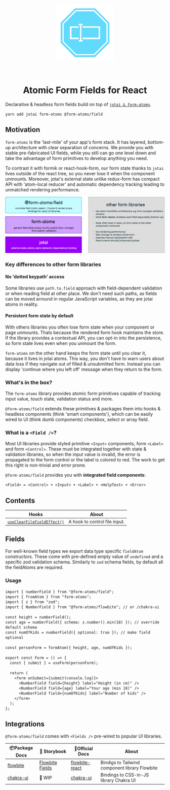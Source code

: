 <div align="center">
  <img width="180" style="margin: 32px" src="./form-atoms-field.svg">
  <h1>Atomic Form Fields for React</h1>
</div>

Declarative & headless form fields build on top of [`jotai & form-atoms`](https://github.com/jaredLunde/form-atoms).

```
yarn add jotai form-atoms @form-atoms/field
```

## Motivation

`form-atoms` is the 'last-mile' of your app's form stack. It has layered, bottom-up architecture with clear separation of concerns.
We provide you with stable pre-fabricated UI fields, while you still can go one level down and take the advantage of form primitives to develop anything you need.

To contrast it with formik or react-hook-form, our form state thanks to `jotai` lives outside of the react tree, so you never lose it when the component unmounts.
Moreover, jotai's external state unlike redux-form has compact API with 'atom-local reducer' and automatic dependency tracking leading to unmatched rendering performance.

![architecture](./architecture.png)

### Key differences to other form libraries

#### No 'dotted keypath' access

Some libraries use `path.to.field` approach with field-dependent validation or when reading field at other place. We don't need such paths, as fields can be moved arround in regular JavaScript variables, as they are jotai atoms in reality.

#### Persistent form state by default

With others libraries you often lose form state when your component or page unmounts. Thats because the rendered form hook maintains the store. If the library provides a contextual API, you can opt-in into the persistence, so form state lives even when you unmount the form.

`form-atoms` on the other hand keeps the form state until you clear it, because it lives in jotai atoms. This way, you don't have to warn users about data loss if they navigate out of filled & unsubmitted form. Instead you can display 'continue where you left off' message when they return to the form.

### What's in the box?

The `form-atoms` library provides atomic form primitives capable of tracking input value, touch state, validation status and more.

`@form-atoms/field` extends these primitives & packages them into hooks & headless components (think 'smart components'), which can be easily wired to UI (think dumb components) checkbox, select or array field.

### What is a `<Field />`?

Most UI libraries provide styled primitive `<Input>` components, form `<Label>` and form `<Control>`. These must be integrated together with state & validation libraries, so when the input value is invalid, the error is propagated to the form control or the label is colored to red. The work to get this right is non-trivial and error prone.

`@form-atoms/field` provides you with **integrated field components**:

```
<Field> = <Control> + <Input> + <Label> + <HelpText> + <Error>
```

## Contents

| Hooks                                                   | About                         |
| ------------------------------------------------------- | ----------------------------- |
| [`useClearFileFieldEffect()`](#useclearfilefieldeffect) | A hook to control file input. |

## Fields

For well-known field types we export data type specific `fieldAtom` constructors. These come with
pre-defined empty value of `undefined` and a specific zod validation schema.
Similarly to `zod` schema fields, by default all the fieldAtoms are required.

### Usage

```tsx
import { numberField } from "@form-atoms/field";
import { fromAtom } from "form-atoms";
import { z } from "zod";
import { NumberField } from "@form-atoms/flowbite"; // or /chakra-ui

const height = numberField();
const age = numberField({ schema: z.number().min(18) }); // override default schema
const numOfKids = numberField({ optional: true }); // make field optional

const personForm = formAtom({ height, age, numOfKids });

export const Form = () => {
  const { submit } = useForm(personForm);

  return (
    <form onSubmit={submit(console.log)}>
      <NumberField field={height} label="Height (in cm)" />
      <NumberField field={age} label="Your age (min 18)" />
      <NumberField field={numOfKids} label="Number of kids" />
    </form>
  );
};
```

## Integrations

`@form-atoms/field` comes with `<Fields />` pre-wired to popular UI libraries.

| 📦Package Docs                                                    | 🎨 Storybook                                             | 📃Official Docs                                                 | About                                          |
| ----------------------------------------------------------------- | -------------------------------------------------------- | --------------------------------------------------------------- | ---------------------------------------------- |
| [flowbite](https://github.com/MiroslavPetrik/form-atoms-flowbite) | [Flowbite Fields](https://form-atoms-field.netlify.app/) | [flowbite-react](https://flowbite-react.com/forms)              | Bindigs to Tailwind component library Flowbite |
| [chakra-ui](./packages/chakra-ui/)                                | 🚧 WIP                                                   | [chakra-ui](https://chakra-ui.com/docs/components/form-control) | Bindings to CSS-in-JS library Chakra UI        |

